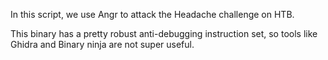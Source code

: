 In this script, we use Angr to attack the Headache challenge on HTB.

This binary has a pretty robust anti-debugging instruction set, so tools like Ghidra and Binary ninja are not super useful.

